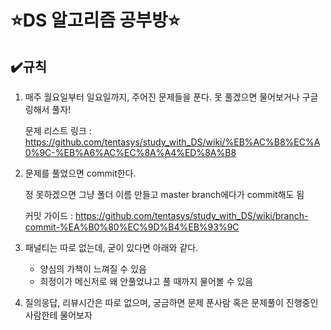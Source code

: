 # ⭐️DS 알고리즘 공부방⭐️

## ✔️규칙

1. 매주 월요일부터 일요일까지, 주어진 문제들을 푼다. 못 풀겠으면 물어보거나 구글링해서 풀자!

   문제 리스트 링크 : https://github.com/tentasys/study_with_DS/wiki/%EB%AC%B8%EC%A0%9C-%EB%A6%AC%EC%8A%A4%ED%8A%B8

2. 문제를 풀었으면 commit한다. 

   정 못하겠으면 그냥 폴더 이름 만들고 master branch에다가 commit해도 됨 

   커밋 가이드 : https://github.com/tentasys/study_with_DS/wiki/branch-commit-%EA%B0%80%EC%9D%B4%EB%93%9C

3. 패널티는 따로 없는데, 굳이 있다면 아래와 같다.
   - 양심의 가책이 느껴질 수 있음
   - 희정이가 메신저로 왜 안풀었냐고 풀 때까지 물어볼 수 있음
4. 질의응답, 리뷰시간은 따로 없으며, 궁금하면 문제 푼사람 혹은 문제풀이 진행중인 사람한테 물어보자

